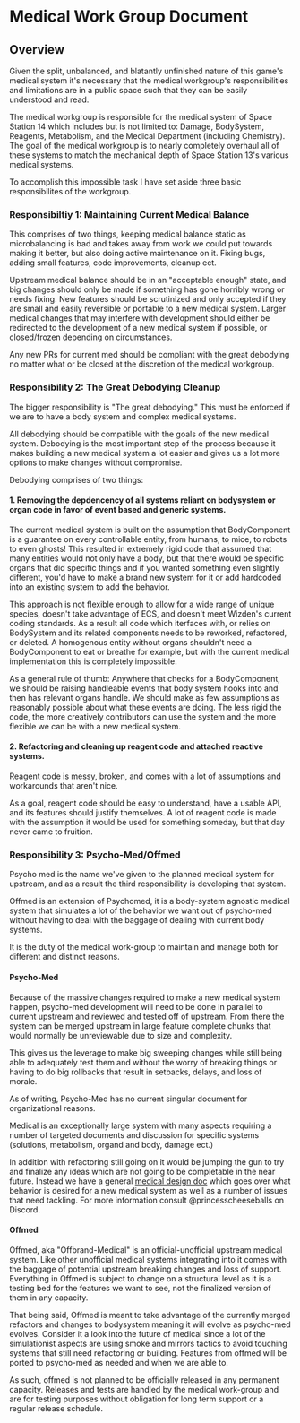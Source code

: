 # Medical Work Group Document

## Overview
Given the split, unbalanced, and blatantly unfinished nature of this game's medical system it's necessary that the medical workgroup's responsibilities and limitations are in a public space such that they can be easily understood and read.

The medical workgroup is responsible for the medical system of Space Station 14 which includes but is not limited to: Damage, BodySystem, Reagents, Metabolism, and the Medical Department (including Chemistry). The goal of the medical workgroup is to nearly completely overhaul all of these systems to match the mechanical depth of Space Station 13's various medical systems.

To accomplish this impossible task I have set aside three basic responsibilites of the workgroup.

### Responsibiltiy 1: Maintaining Current Medical Balance

This comprises of two things, keeping medical balance static as microbalancing is bad and takes away from work we could put towards making it better, but also doing active maintenance on it. Fixing bugs, adding small features, code improvements, cleanup ect. 

Upstream medical balance should be in an "acceptable enough" state, and big changes should only be made if something has gone horribly wrong or needs fixing. New features should be scrutinized and only accepted if they are small and easily reversible or portable to a new medical system. Larger medical changes that may interfere with development should either be redirected to the development of a new medical system if possible, or closed/frozen depending on circumstances. 

Any new PRs for current med should be compliant with the great debodying no matter what or be closed at the discretion of the medical workgroup.

### Responsibility 2: The Great Debodying Cleanup

The bigger responsibility is "The great debodying." This must be enforced if we are to have a body system and complex medical systems.

All debodying should be compatible with the goals of the new medical system. Debodying is the most important step of the process because it makes building a new medical system a lot easier and gives us a lot more options to make changes without compromise.

Debodying comprises of two things:

#### 1. Removing the depdencency of all systems reliant on bodysystem or organ code in favor of event based and generic systems.
The current medical system is built on the assumption that BodyComponent is a guarantee on every controllable entity, from humans, to mice, to robots to even ghosts! This resulted in extremely rigid code that assumed that many entities would not only have a body, but that there would be specific organs that did specific things and if you wanted something even slightly different, you'd have to make a brand new system for it or add hardcoded into an existing system to add the behavior. 

This approach is not flexible enough to allow for a wide range of unique species, doesn't take advantage of ECS, and doesn't meet Wizden's current coding standards. As a result all code which iterfaces with, or relies on BodySystem and its related components needs to be reworked, refactored, or deleted. A homogenous entity without organs shouldn't need a BodyComponent to eat or breathe for example, but with the current medical implementation this is completely impossible. 

As a general rule of thumb: Anywhere that checks for a BodyComponent, we should be raising handleable events that body system hooks into and then has relevant organs handle. We should make as few assumptions as reasonably possible about what these events are doing. The less rigid the code, the more creatively contributors can use the system and the more flexible we can be with a new medical system. 

#### 2. Refactoring and cleaning up reagent code and attached reactive systems.
Reagent code is messy, broken, and comes with a lot of assumptions and workarounds that aren't nice.

As a goal, reagent code should be easy to understand, have a usable API, and its features should justify themselves. A lot of reagent code is made with the assumption it would be used for something someday, but that day never came to fruition. 

### Responsibility 3: Psycho-Med/Offmed

Psycho med is the name we've given to the planned medical system for upstream, and as a result the third responsibility is developing that system.

Offmed is an extension of Psychomed, it is a body-system agnostic medical system that simulates a lot of the behavior we want out of psycho-med without having to deal with the baggage of dealing with current body systems. 

It is the duty of the medical work-group to maintain and manage both for different and distinct reasons. 

#### Psycho-Med

Because of the massive changes required to make a new medical system happen, psycho-med development will need to be done in parallel to current upstream and reviewed and tested off of upstream. From there the system can be merged upstream in large feature complete chunks that would normally be unreviewable due to size and complexity. 

This gives us the leverage to make big sweeping changes while still being able to adequately test them and without the worry of breaking things or having to do big rollbacks that result in setbacks, delays, and loss of morale. 

As of writing, Psycho-Med has no current singular document for organizational reasons. 

Medical is an exceptionally large system with many aspects requiring a number of targeted documents and discussion for specific systems (solutions, metabolism, organd and body, damage ect.) 

In addition with refactoring still going on it would be jumping the gun to try and finalize any ideas which are not going to be completable in the near future. Instead we have a general [medical design doc](/departments/medical.md) which goes over what behavior is desired for a new medical system as well as a number of issues that need tackling. For more information consult @princesscheeseballs on Discord. 

#### Offmed

Offmed, aka "Offbrand-Medical" is an official-unofficial upstream medical system. Like other unofficial medical systems integrating into it comes with the baggage of potential upstream breaking changes and loss of support. Everything in Offmed is subject to change on a structural level as it is a testing bed for the features we want to see, not the finalized version of them in any capacity.

That being said, Offmed is meant to take advantage of the currently merged refactors and changes to bodysystem meaning it will evolve as psycho-med evolves. Consider it a look into the future of medical since a lot of the simulationist aspects are using smoke and mirrors tactics to avoid touching systems that still need refactoring or building. Features from offmed will be ported to psycho-med as needed and when we are able to. 

As such, offmed is not planned to be officially released in any permanent capacity. Releases and tests are handled by the medical work-group and are for testing purposes without obligation for long term support or a regular release schedule. 
